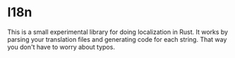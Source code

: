 # I18n

This is a small experimental library for doing localization in Rust. It works by parsing your translation files and generating code for each string. That way you don't have to worry about typos.
